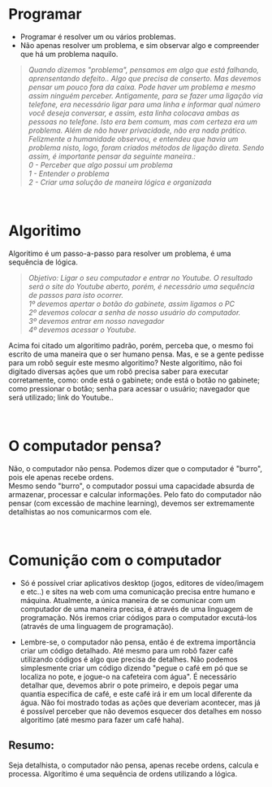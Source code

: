 # Programar
- Programar é resolver um ou vários problemas.
- Não apenas resolver um problema, e sim observar algo e compreender que há um problema naquilo. 

> _Quando dizemos "problema", pensamos em algo que está falhando, aprensentando defeito.. Algo que precisa de conserto. Mas devemos pensar um pouco fora da caixa. Pode haver um problema e mesmo assim ninguém perceber. Antigamente, para se fazer uma ligação via telefone, era necessário ligar para uma linha e informar qual número você deseja conversar,  e assim, esta linha colocava ambas as pessoas no telefone. Isto era bem comum, mas com certeza era um problema. Além de não haver privacidade, não era nada prático. Felizmente a humanidade observou, e entendeu que havia um problema nisto, logo, foram criados métodos de ligação direta. Sendo assim, é importante pensar da seguinte maneira.: </br> 0 - Perceber que algo possui um problema </br> 1 - Entender o problema </br> 2 - Criar uma solução de maneira lógica e organizada_

 </br>
  
# Algoritimo
Algoritimo é um passo-a-passo para resolver um problema, é uma sequência de lógica. 
> _Objetivo: Ligar o seu computador e entrar no Youtube. O resultado será o site do Youtube aberto, porém, é necessário uma sequência de passos para isto ocorrer. </br> 1º devemos apertar o botão do gabinete, assim ligamos o PC </br> 2º devemos colocar a senha de nosso usuário do computador. </br> 3º devemos entrar em nosso navegador </br> 4º devemos acessar o Youtube._

Acima foi citado um algoritimo padrão, porém, perceba que, o mesmo foi escrito de uma maneira que o ser humano 
pensa. Mas, e se a gente pedisse para um robô seguir este mesmo algoritimo?
Neste algoritimo, não foi digitado diversas ações que um robô precisa saber para executar corretamente, como: 
onde está o gabinete; onde está o botão no gabinete; como pressionar o botão; 
senha para acessar o usuário; navegador que será utilizado; link do Youtube..

 </br>

# O computador pensa?
Não, o computador não pensa. 
Podemos dizer que o computador é "burro", pois ele apenas recebe ordens. </br>
Mesmo sendo "burro", o computador possui uma capacidade absurda de armazenar, processar e calcular informações.
Pelo fato do computador não pensar (com excessão de machine learning), devemos ser extremamente detalhistas ao nos comunicarmos com ele.

 </br>

# Comunição com o computador
- Só é possível criar aplicativos desktop (jogos, editores de vídeo/imagem e etc..) e sites na web com uma comunicação 
  precisa entre humano e máquina. Atualmente, a única maneira de se comunicar com um computador de uma maneira precisa, 
  é através de uma linguagem de programação.
  Nós iremos criar códigos para o computador excutá-los (através de uma linguagem de programação).  

-  Lembre-se, o computador não pensa, então é de extrema importância criar um código detalhado. 
   Até mesmo para um robô fazer café utilizando códigos é algo que precisa de detalhes. 
   Não podemos simplesmente criar um código dizendo "pegue o café em pó que se localiza no pote, e jogue-o na cafeteira 
   com água". É necessário detalhar que, devemos abrir o pote primeiro, e depois pegar uma quantia especifica de café, 
   e este café irá ir em um local diferente da água. Não foi mostrado todas as ações que deveriam acontecer, mas já é 
   possível perceber que não devemos esquecer dos detalhes em nosso algoritimo                                                          (até mesmo para fazer um café haha).   	



## Resumo:
Seja detalhista, o computador não pensa, apenas recebe ordens, calcula e processa. 
Algorítimo é uma sequência de ordens utilizando a lógica. 
